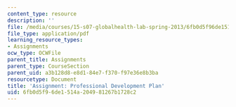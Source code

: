 ```yaml
---
content_type: resource
description: ''
file: /media/courses/15-s07-globalhealth-lab-spring-2013/6fb0d5f96de1514a204981267b1728c2_MIT15_S07S13_profdevplan.pdf
file_type: application/pdf
learning_resource_types:
- Assignments
ocw_type: OCWFile
parent_title: Assignments
parent_type: CourseSection
parent_uid: a3b128d8-e8d1-84e7-f370-f97e36e8b3ba
resourcetype: Document
title: 'Assignment: Professional Development Plan'
uid: 6fb0d5f9-6de1-514a-2049-81267b1728c2
---
```


